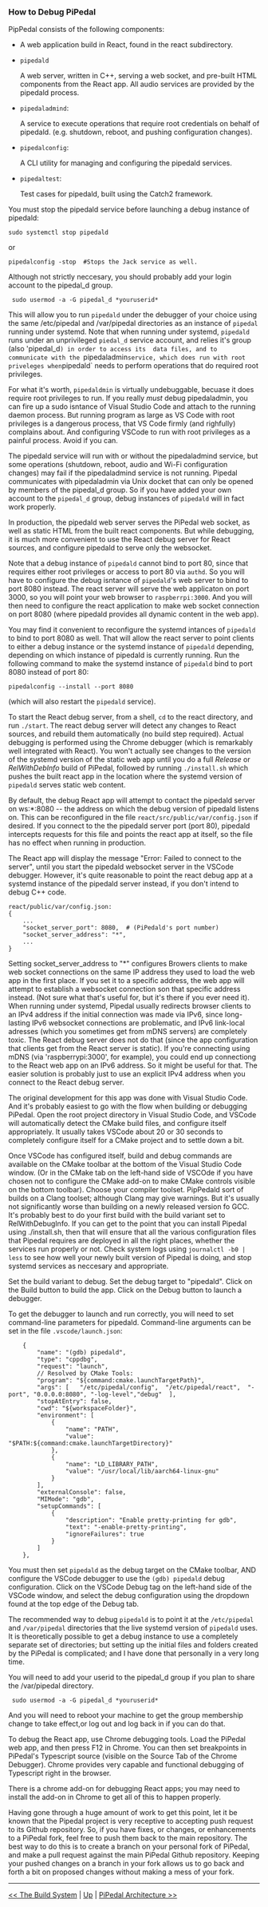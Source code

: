 ### How to Debug PiPedal

PipPedal consists of the following components:

*    A web application build in React, found in the react subdirectory.

*   `pipedald`

    A web server, written in C++, serving a web socket, and pre-built HTML components from the React app.
    All audio services are provided by the pipedald process.

*   `pipedaladmind`: 

    A service to execute operations that require root credentials on behalf of pipedald. (e.g. shutdown, reboot,
    and pushing configuration changes).

*   `pipedalconfig`: 

    A CLI utility for managing and configuring the pipedald services.
     
*   `pipedaltest`: 

    Test cases for pipedald, built using the Catch2 framework.


You must stop the pipedald service before launching a debug instance of pipedald:

    sudo systemctl stop pipedald

or

    pipedalconfig -stop  #Stops the Jack service as well.

Although not strictly neccesary, you should probably add your login account to the pipedal_d group.
     
     sudo usermod -a -G pipedal_d *youruserid*

This will allow you to run `pipedald` under the debugger of your choice using the 
same /etc/pipedal and /var/pipedal directories as an instance of  `pipedal` running
under systemd. Note that when running under systemd, `pipedald` runs under an unprivileged 
`piedal_d` service account, and relies it's group (also 'pipedal_d`) in order to access its 
data files, and to communicate with the `pipedaladmin` service, which does run with root 
priveleges when `pipedald` needs to perform operations that do required root privileges. 

For what it's worth, `pipedaldmin` is virtually undebuggable, becuase it does require root privileges to run.
If you really _must_ debug pipedaladmin, you can fire up a sudo isntance of Visual Studio Code 
and attach to the running daemon process. But running  program as large as VS Code with root privileges
is a dangerous process, that VS Code firmly (and righfully) complains about. And configuring 
VSCode to run with root privileges as a painful process. Avoid if you can.

The pipedald service will run with or without the pipedaladmind service, but some operations (shutdown, reboot,
audio and Wi-Fi configuration changes) may fail if the pipedaladmind service is not running. Pipedal communicates 
with pipedaladmin via Unix docket that can only be opened by members of the pipedal_d group. So if you have 
added your own account to the `pipedal_d` group, debug instances of `pipedald` will in fact work properly.

In production, the pipedald web server serves the PiPedal web socket, as well as static HTML from the  built 
react components. But while debugging, it is much more convenient to use the React debug server for 
React sources, and configure pipedald to serve only the websocket. 

Note that a debug instance of `pipedald` cannot bind to port 80, since that requires either root privileges or 
access to port 80 via `authd`. So you will have to configure the debug isntance of `pipedald`'s web server to 
bind to port 8080 instead. The react server will serve the web applicaton on port 3000, so you will point your web 
browser to `raspberrpi:3000`. And you will then need to configure the react application to make web socket 
connection on port 8080 (where pipedald provides all dynamic content in the web app).

You may find it convenient to reconfigure the systemd intances of `pipedald` to bind to port 8080 as well. 
That will allow the react server to point clients to either a debug instance or the systemd instance of `pipedald`
depending, depending on which instance of pipedald is currently running. Run the following command to 
make the systemd instance of `pipedald` bind to port 8080 instead of port 80:

    pipedalconfig --install --port 8080

(which will also restart the `pipedald` service).

To start the React debug server, from a shell, `cd` to the react directory, and run `./start`. The react debug 
server will detect any changes to React sources, and rebuild them automatically (no build step required). 
Actual debugging is performed using the Chrome debugger (which is remarkably well integrated with React). 
You won't actually see changes to the version of the systemd version of the static web app until you 
do a full _Release_ or _RelWithDebInfo_ build of PiPedal, followed by running `./install.sh` which pushes 
the built react app in the location where the systemd version of `pipedald` serves static web content. 

By default, the debug React app will attempt to contact the pipedald server on ws:*:8080 -- the address on which
the debug version of pipedald listens on. This can be reconfigured 
in the file `react/src/public/var/config.json` if desired. If you connect to the the pipedald server port (port 80), pipedald intercepts requests for this file and  points the react app at itself, so the file has no effect when running in production. 

The React app will display the message "Error: Failed to connect to the server", until you start the pipedald websocket server in the VSCode debugger. However, it's quite reasonable to point the react debug app at a systemd instance of the pipedald server instead, if you don't intend to debug C++ code.

    react/public/var/config.json: 
    {
        ...
        "socket_server_port": 8080,  # (PiPedald's port number)
        "socket_server_address": "*",
        ...
    }

Setting socket_server_address to "*" configures Browers clients to make web socket connections on the same 
IP address they used to load the web app in the first place. If you set it to a specific address, the web app 
will attempt to establish a websocket connection son that specific address instead. (Not sure what that's useful
 for, but it's there if you ever need it). When running under systemd, Pipedal usually redirects browser clients 
 to an IPv4 address if the initial connection was made via IPv6, since long-lasting IPv6 websocket connections 
 are problematic, and IPv6 link-local adresses (which you sometimes get from mDNS servers) are completely toxic. 
 The React debug server does not do that (since the app configuration that clients get from the 
 React server is static). If you're connecting using mDNS (via 'raspberrypi:3000', for example), you could 
 end up connectiong to the React web app on an IPv6 address. So it might be useful for that. The easier solution 
 is probably just to use an explicit IPv4 address when you connect to the React debug server.

The original development for this app was done with Visual Studio Code. And it's probably easiest to go with the flow when building 
or debugging PiPedal. Open the root project directory in Visual Studio Code, and VSCode will automatically detect the CMake build 
files, and configure itself appropriately. It usually takes VSCode about 20 or 30 seconds to completely configure itself for a CMake project
and to settle down a bit. 

Once VSCode has configured itself, build and debug commands are available on the CMake toolbar at the 
bottom of the Visual Studio Code window. (Or in the CMake tab on the left-hand side of VSCOde if you have 
chosen not to configure the CMake add-on to make CMake controls visible on the bottom toolbar). 
Choose your compiler toolset. PipPedald sort of builds on a Clang toolset; although Clang may give warnings. But it's usually 
not significantly worse than building on a newly released version fo GCC.  It's probably best to do your first build with the build
variant set to RelWithDebugInfo. If you can get to the point that you can install Pipedal using ./install.sh, then that will 
ensure that all the various configuration files that Pipedal requires are deployed in all the right places, whether the services 
run properly or not. Check system logs using `journalctl -b0 | less` to see how well your newly built version of 
Pipedal is doing, and stop systemd services as neccesary and appropriate.


Set the build variant to debug. Set the debug target to "pipedald".  Click on the Build button to build the app. Click on the Debug button to launch a debugger.

To get the debugger to launch and run correctly, you will need to set command-line parameters for pipedald. 
Command-line arguments can be set in the file `.vscode/launch.json`: 

        {
            "name": "(gdb) pipedald",
            "type": "cppdbg",
            "request": "launch",
            // Resolved by CMake Tools:
            "program": "${command:cmake.launchTargetPath}",
            "args": [   "/etc/pipedal/config",  "/etc/pipedal/react",  "-port", "0.0.0.0:8080", "-log-level","debug"  ],
            "stopAtEntry": false,
            "cwd": "${workspaceFolder}",
            "environment": [
                {
                    "name": "PATH",
                    "value": "$PATH:${command:cmake.launchTargetDirectory}"
                },
                {
                    "name": "LD_LIBRARY_PATH",
                    "value": "/usr/local/lib/aarch64-linux-gnu"
                }
            ],
            "externalConsole": false,
            "MIMode": "gdb",
            "setupCommands": [
                {
                    "description": "Enable pretty-printing for gdb",
                    "text": "-enable-pretty-printing",
                    "ignoreFailures": true
                }
            ]
        },

You must then set `pipedald` as the debug target on the CMake toolbar, AND configure the VSCode debugger 
to use the  `(gdb) pipedald` debug configuration. Click on the VSCode Debug tag on the left-hand side of the VSCode
window, and select the debug configuration using the dropdown found at the top edge of the Debug tab. 

The recommended way to debug `pipedald` is to point it at the `/etc/pipedal` and `/var/pipedal` directories 
that the live systemd version of `pipedald` uses. It is theoretically possible to get a debug instance to use 
a completely separate set of directories; but setting up the initial files and folders created by the PiPedal 
is complicated; and I have done that personally in a very long time. 


You will need to add your userid to the pipedal_d group if you plan to share the /var/pipedal directory. 
     
     sudo usermod -a -G pipedal_d *youruserid*

And you will need to reboot your machine to get the group membership change to take effect,or log out and log back
in if you can do that.

To debug the React app, use Chrome debugging tools. Load the PiPedal web app, and then press F12 in Chrome. You can 
then set breakpoints in PiPedal's Typescript source (visible on the Source Tab of the Chrome Debugger). Chrome provides 
very capable and functional debugging of Typescript right in the browser. 

There is a chrome add-on for debugging React apps; you may need to install the add-on in Chrome to get all of 
this to happen properly.

Having gone through a huge amount of work to get this point, let it be known that the Pipedal project is 
very receptive to accepting push request to its Github repository. So, if you have fixes, or changes, or enhancements
to a PiPedal fork, feel free to push them back to the main repository. The best way to do this is to create a branch on 
your personal fork of PiPedal, and make a pull request against the main PiPedal Github repository. Keeping your pushed changes
on a branch in your fork allows us to go back and forth a bit on proposed changes without making a mess of your fork. 


-----

[<< The Build System](TheBuildSystem.md) | [Up](Documentation.md)  | [PiPedal Architecture >>](Architecture.md)
